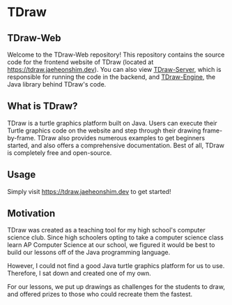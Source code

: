 # TDraw
## TDraw-Web
Welcome to the TDraw-Web repository! This repository contains the source code for the frontend website of TDraw (located at https://tdraw.jaeheonshim.dev). You can also view [TDraw-Server](https://github.com/jaeheonshim/TDraw-Server), which is responsible for running the code in the backend, and [TDraw-Engine](https://github.com/jaeheonshim/TDraw-Engine), the Java library behind TDraw's code.

## What is TDraw?
TDraw is a turtle graphics platform built on Java. Users can execute their Turtle graphics code on the website and step through their drawing frame-by-frame. TDraw also provides numerous examples to get beginners started, and also offers a comprehensive documentation. Best of all, TDraw is completely free and open-source.

## Usage
Simply visit https://tdraw.jaeheonshim.dev to get started!

## Motivation
TDraw was created as a teaching tool for my high school's computer science club. Since high schoolers opting to take a computer science class learn AP Computer Science at our school, we figured it would be best to build our lessons off of the Java programming language.

However, I could not find a good Java turtle graphics platform for us to use. Therefore, I sat down and created one of my own.

For our lessons, we put up drawings as challenges for the students to draw, and offered prizes to those who could recreate them the fastest.